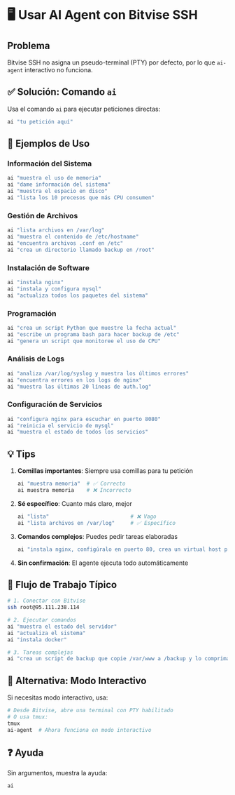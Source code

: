 # 🖥️ Usar AI Agent con Bitvise SSH

## Problema

Bitvise SSH no asigna un pseudo-terminal (PTY) por defecto, por lo que `ai-agent` interactivo no funciona.

## ✅ Solución: Comando `ai`

Usa el comando `ai` para ejecutar peticiones directas:

```bash
ai "tu petición aquí"
```

## 📝 Ejemplos de Uso

### Información del Sistema
```bash
ai "muestra el uso de memoria"
ai "dame información del sistema"
ai "muestra el espacio en disco"
ai "lista los 10 procesos que más CPU consumen"
```

### Gestión de Archivos
```bash
ai "lista archivos en /var/log"
ai "muestra el contenido de /etc/hostname"
ai "encuentra archivos .conf en /etc"
ai "crea un directorio llamado backup en /root"
```

### Instalación de Software
```bash
ai "instala nginx"
ai "instala y configura mysql"
ai "actualiza todos los paquetes del sistema"
```

### Programación
```bash
ai "crea un script Python que muestre la fecha actual"
ai "escribe un programa bash para hacer backup de /etc"
ai "genera un script que monitoree el uso de CPU"
```

### Análisis de Logs
```bash
ai "analiza /var/log/syslog y muestra los últimos errores"
ai "encuentra errores en los logs de nginx"
ai "muestra las últimas 20 líneas de auth.log"
```

### Configuración de Servicios
```bash
ai "configura nginx para escuchar en puerto 8080"
ai "reinicia el servicio de mysql"
ai "muestra el estado de todos los servicios"
```

## 💡 Tips

1. **Comillas importantes**: Siempre usa comillas para tu petición
   ```bash
   ai "muestra memoria"  # ✅ Correcto
   ai muestra memoria    # ❌ Incorrecto
   ```

2. **Sé específico**: Cuanto más claro, mejor
   ```bash
   ai "lista"                          # ❌ Vago
   ai "lista archivos en /var/log"     # ✅ Específico
   ```

3. **Comandos complejos**: Puedes pedir tareas elaboradas
   ```bash
   ai "instala nginx, configúralo en puerto 80, crea un virtual host para example.com y habilita SSL"
   ```

4. **Sin confirmación**: El agente ejecuta todo automáticamente

## 🎯 Flujo de Trabajo Típico

```bash
# 1. Conectar con Bitvise
ssh root@95.111.238.114

# 2. Ejecutar comandos
ai "muestra el estado del servidor"
ai "actualiza el sistema"
ai "instala docker"

# 3. Tareas complejas
ai "crea un script de backup que copie /var/www a /backup y lo comprima"
```

## 🔄 Alternativa: Modo Interactivo

Si necesitas modo interactivo, usa:

```bash
# Desde Bitvise, abre una terminal con PTY habilitado
# O usa tmux:
tmux
ai-agent  # Ahora funciona en modo interactivo
```

## ❓ Ayuda

Sin argumentos, muestra la ayuda:
```bash
ai
```

